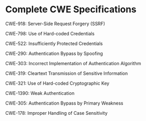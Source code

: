 

# Complete CWE Specifications

CWE-918: Server-Side Request Forgery (SSRF)

CWE-798: Use of Hard-coded Credentials

CWE-522: Insufficiently Protected Credentials

CWE-290: Authentication Bypass by Spoofing

CWE-303: Incorrect Implementation of Authentication Algorithm

CWE-319: Cleartext Transmission of Sensitive Information

CWE-321: Use of Hard-coded Cryptographic Key

CWE-1390: Weak Authentication

CWE-305: Authentication Bypass by Primary Weakness

CWE-178: Improper Handling of Case Sensitivity